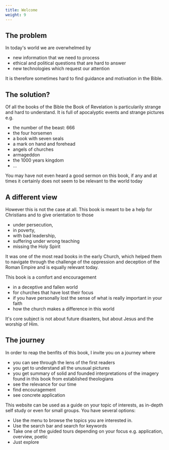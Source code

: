 ```yaml
---
title: Welcome
weight: 9
---
```


## The problem

In today's world we are overwhelmed by 
- new information that we need to process
- ethical and political questions that are hard to answer
- new technologies which request our attention

It is therefore sometimes hard to find guidance and motivation in the Bible.

## The solution?

Of all the books of the Bible the Book of Revelation is particularily strange and hard to understand. It is full of apocalyptic events and strange pictures e.g.
- the number of the beast: 666
- the four horsemen
- a book with seven seals
- a mark on hand and forehead
- angels of churches
- armageddon
- the 1000 years kingdom
- ...

You may have not even heard a good sermon on this book, if any and at times it certainly does not seem to be relevant to the world today

## A different view

However this is not the case at all. This book is meant to be a help for Christians and to give orientation to those 
- under persecution, 
- in poverty, 
- with bad leadership, 
- suffering under wrong teaching
- missing the Holy Spirit

It was one of the most read books in the early Church, which helped them to navigate through the challenge of the oppression and deception of the Roman Empire and is equally relevant today.

This book is a comfort and encouragement
- in a deceptive and fallen world
- for churches that have lost their focus
- if you have personally lost the sense of what is really important in your faith
- how the church makes a difference in this world

It's core subject is not about future disasters, but about Jesus and the worship of Him.

## The journey

In order to reap the benfits of this book, I invite you on a journey where
- you can see through the lens of the first readers
- you get to understand all the unusual pictures
- you get summary of solid and founded interpretations of the imagery found in this book from established theologians
- see the relevance for our time
- find encouragement 
- see concrete application

This website can be used as a guide on your topic of interests, as in-depth self study or even for small groups. You have several options:
- Use the menu to browse the topics you are interested in.
- Use the search bar and search for keywords
- Take one of the guided tours depending on your focus e.g. application, overview, poetic
- Just explore 
